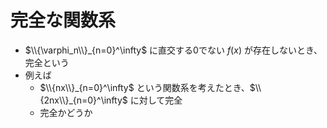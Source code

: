 # 完全な関数系

- $\\{\varphi_n\\}_{n=0}^\infty$ に直交する0でない $f(x)$ が存在しないとき、完全という
- 例えば
  - $\\{nx\\}_{n=0}^\infty$ という関数系を考えたとき、$\\{2nx\\}_{n=0}^\infty$ に対して完全
  - 完全かどうか
